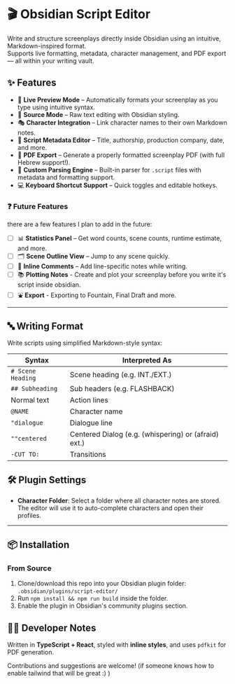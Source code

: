 # 🎬 Obsidian Script Editor

Write and structure screenplays directly inside Obsidian using an intuitive, Markdown-inspired format.  
Supports live formatting, metadata, character management, and PDF export — all within your writing vault.

## ✨ Features

- 📝 **Live Preview Mode** – Automatically formats your screenplay as you type using intuitive syntax.
- 🧠 **Source Mode** – Raw text editing with Obsidian styling.
- 🎭 **Character Integration** – Link character names to their own Markdown notes.
- 🧾 **Script Metadata Editor** – Title, authorship, production company, date, and more.
- 📄 **PDF Export** – Generate a properly formatted screenplay PDF (with full Hebrew support!).
- 🧠 **Custom Parsing Engine** – Built-in parser for `.script` files with metadata and formatting support.
- 💻 **Keyboard Shortcut Support** – Quick toggles and editable hotkeys.

### ❓  Future Features
there are a few features I plan to add in the future:

- [ ] 📊 **Statistics Panel** – Get word counts, scene counts, runtime estimate, and more.
- [ ] 🗂️ **Scene Outline View** – Jump to any scene quickly.
- [ ] 💬 **Inline Comments** – Add line-specific notes while writing.
- [ ] 📚 **Plotting Notes** - Create and plot your screenplay before you write it's script inside obsidian.
- [ ] ⛲ **Export** - Exporting to Fountain, Final Draft and more.

---

## 🔤 Writing Format

Write scripts using simplified Markdown-style syntax:

| Syntax         | Interpreted As         |
|----------------|------------------------|
| `# Scene Heading`  | Scene heading (e.g. INT./EXT.) |
| `## Subheading`    | Sub headers (e.g. FLASHBACK) |
| Normal text        | Action lines |
| `@NAME`            | Character name |
| `"dialogue`        | Dialogue line |
| `""centered`       | Centered Dialog (e.g. (whispering) or (afraid) ext.) |
| `-CUT TO:`         | Transitions |


## 🛠 Plugin Settings

- **Character Folder**: Select a folder where all character notes are stored. The editor will use it to auto-complete characters and open their profiles.

---

## 📦 Installation

### From Source

1. Clone/download this repo into your Obsidian plugin folder: `.obsidian/plugins/script-editor/`
2. Run `npm install && npm run build` inside the folder.
3. Enable the plugin in Obsidian's community plugins section.

## 🧑‍💻 Developer Notes

Written in **TypeScript + React**, styled with **inline styles**, and uses `pdfkit` for PDF generation.

Contributions and suggestions are welcome! (if someone knows how to enable tailwind that will be great :) )